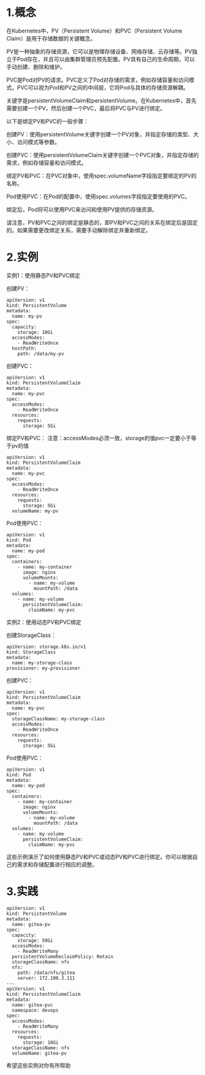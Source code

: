 # 1.概念

在Kubernetes中，PV（Persistent Volume）和PVC（Persistent Volume Claim）是用于存储数据的关键概念。

PV是一种抽象的存储资源，它可以是物理存储设备、网络存储、云存储等。PV独立于Pod存在，并且可以由集群管理员预先配置。PV具有自己的生命周期，可以手动创建、删除和维护。

PVC是Pod对PV的请求。PVC定义了Pod对存储的需求，例如存储容量和访问模式。PVC可以视为Pod和PV之间的中间层，它将Pod与具体的存储资源解耦。

关键字是persistentVolumeClaim和persistentVolume。在Kubernetes中，首先需要创建一个PV，然后创建一个PVC，最后将PVC与PV进行绑定。

以下是绑定PV和PVC的一般步骤：

创建PV：使用persistentVolume关键字创建一个PV对象，并指定存储的类型、大小、访问模式等参数。

创建PVC：使用persistentVolumeClaim关键字创建一个PVC对象，并指定存储的需求，例如存储容量和访问模式。

绑定PV和PVC：在PVC对象中，使用spec.volumeName字段指定要绑定的PV的名称。

Pod使用PVC：在Pod的配置中，使用spec.volumes字段指定要使用的PVC。

绑定后，Pod将可以使用PVC来访问和使用PV提供的存储资源。

请注意，PV和PVC之间的绑定是静态的，即PV和PVC之间的关系在绑定后是固定的。如果需要更改绑定关系，需要手动解除绑定并重新绑定。

# 2.实例

实例1：使用静态PV和PVC绑定

创建PV：

```
apiVersion: v1
kind: PersistentVolume
metadata:
  name: my-pv
spec:
  capacity:
    storage: 10Gi
  accessModes:
    - ReadWriteOnce
  hostPath:
    path: /data/my-pv
```

创建PVC：

```
apiVersion: v1
kind: PersistentVolumeClaim
metadata:
  name: my-pvc
spec:
  accessModes:
    - ReadWriteOnce
  resources:
    requests:
      storage: 5Gi
```

绑定PV和PVC：
注意：accessModes必须一致，storage的值pvc一定要小于等于pv的值
```
apiVersion: v1
kind: PersistentVolumeClaim
metadata:
  name: my-pvc
spec:
  accessModes:
    - ReadWriteOnce
  resources:
    requests:
      storage: 5Gi
  volumeName: my-pv
```

Pod使用PVC：

```
apiVersion: v1
kind: Pod
metadata:
  name: my-pod
spec:
  containers:
    - name: my-container
      image: nginx
      volumeMounts:
        - name: my-volume
          mountPath: /data
  volumes:
    - name: my-volume
      persistentVolumeClaim:
        claimName: my-pvc
```

实例2：使用动态PV和PVC绑定

创建StorageClass：

```
apiVersion: storage.k8s.io/v1
kind: StorageClass
metadata:
  name: my-storage-class
provisioner: my-provisioner
```

创建PVC：

```
apiVersion: v1
kind: PersistentVolumeClaim
metadata:
  name: my-pvc
spec:
  storageClassName: my-storage-class
  accessModes:
    - ReadWriteOnce
  resources:
    requests:
      storage: 5Gi
```

Pod使用PVC：

```
apiVersion: v1
kind: Pod
metadata:
  name: my-pod
spec:
  containers:
    - name: my-container
      image: nginx
      volumeMounts:
        - name: my-volume
          mountPath: /data
  volumes:
    - name: my-volume
      persistentVolumeClaim:
        claimName: my-pvc
```

这些示例演示了如何使用静态PV和PVC或动态PV和PVC进行绑定。你可以根据自己的需求和存储配置进行相应的调整。

# 3.实践

```
apiVersion: v1
kind: PersistentVolume
metadata:
  name: gitea-pv
spec:
  capacity:
    storage: 50Gi
  accessModes:
    - ReadWriteMany
  persistentVolumeReclaimPolicy: Retain
  storageClassName: nfs
  nfs:
    path: /data/nfs/gitea
    server: 172.100.3.111
---
apiVersion: v1
kind: PersistentVolumeClaim
metadata:
  name: gitea-pvc
  namespace: devops
spec:
  accessModes:
    - ReadWriteMany
  resources:
    requests:
      storage: 10Gi
  storageClassName: nfs    
  volumeName: gitea-pv      
```

希望这些实例对你有所帮助